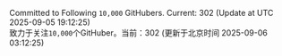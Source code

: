 Committed to Following `10,000` GitHubers. Current: <!-- FOLLOWING_COUNT -->302<!-- FOLLOWING_COUNT --> (Update at UTC <!-- LAST_UPDATED -->2025-09-05 19:12:25<!-- LAST_UPDATED -->)<br>
致力于关注`10,000`个GitHuber。当前：<!-- FOLLOWING_COUNT -->302<!-- FOLLOWING_COUNT --> (更新于北京时间 <!-- LAST_UPDATED_CST -->2025-09-06 03:12:25<!-- LAST_UPDATED_CST -->)
